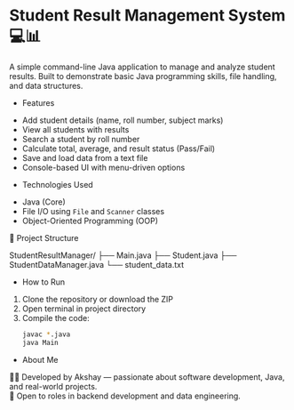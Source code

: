 # Student Result Management System 💻📊

A simple command-line Java application to manage and analyze student results. Built to demonstrate basic Java programming skills, file handling, and data structures.

* Features

- Add student details (name, roll number, subject marks)
- View all students with results
- Search a student by roll number
- Calculate total, average, and result status (Pass/Fail)
- Save and load data from a text file
- Console-based UI with menu-driven options

* Technologies Used

- Java (Core)
- File I/O using `File` and `Scanner` classes
- Object-Oriented Programming (OOP)

 📁 Project Structure

 StudentResultManager/
├── Main.java
├── Student.java
├── StudentDataManager.java
└── student_data.txt


 * How to Run

1. Clone the repository or download the ZIP  
2. Open terminal in project directory  
3. Compile the code:
   ```bash
   javac *.java
   java Main

* About Me

👨‍💻 Developed by Akshay — passionate about software development, Java, and real-world projects.  
🎯 Open to roles in backend development and data engineering.

